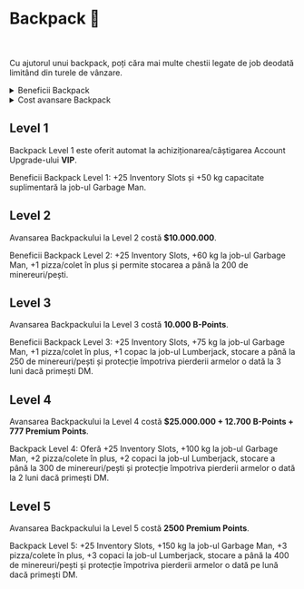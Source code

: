 # Backpack 🎒
<br><br>
Cu ajutorul unui backpack, poți căra mai multe chestii legate de job deodată limitând din turele de vânzare.

<details class="details custom-block">
    <summary>Beneficii Backpack</summary>
    <p>Primești gratuit Backpack în momentul în care primești zile sau îți cumperi upgrade-ul <strong>VIP</strong>.</p>
    <p>Nivelul Backpack-ului nu ți se resetează dacă nu mai ai cont <strong>VIP</strong>, însă nu-i vei mai putea folosi beneficiile. Beneficiile se vor reactiva în momentul în care vei obține din nou cont <strong>VIP</strong>.</p>
    <p>Poți să-ți upgradezi backpack-ul folosind comanda <strong>/backpack</strong>.</p>
</details>

<details class="details custom-block">
    <summary>Cost avansare Backpack</summary>
    <p>Avansarea Backpack-ului de la nivel 1 la Level 5 costă în total <strong>$35.000.000, 22.700 b-points, 3.277 premium points</strong>.</p>
</details>

## Level 1
Backpack Level 1 este oferit automat la achiziționarea/câștigarea Account Upgrade-ului **VIP**.

Beneficii Backpack Level 1: +25 Inventory Slots și +50 kg capacitate suplimentară la job-ul Garbage Man.

## Level 2
Avansarea Backpackului la Level 2 costă **$10.000.000**.

Beneficii Backpack Level 2: +25 Inventory Slots, +60 kg la job-ul Garbage Man, +1 pizza/colet în plus și permite stocarea a până la 200 de minereuri/pești.

## Level 3
Avansarea Backpackului la Level 3 costă **10.000 B-Points**.

Beneficii Backpack Level 3: +25 Inventory Slots, +75 kg la job-ul Garbage Man, +1 pizza/colet în plus, +1 copac la job-ul Lumberjack, stocare a până la 250 de minereuri/pești și protecție împotriva pierderii armelor o dată la 3 luni dacă primești DM.
## Level 4
Avansarea Backpackului la Level 4 costă **$25.000.000 + 12.700 B-Points + 777 Premium Points**.

Backpack Level 4: Oferă +25 Inventory Slots, +100 kg la job-ul Garbage Man, +2 pizza/colete în plus, +2 copaci la job-ul Lumberjack, stocare a până la 300 de minereuri/pești și protecție împotriva pierderii armelor o dată la 2 luni dacă primești DM.

## Level 5
Avansarea Backpackului la Level 5 costă **2500 Premium Points**.

Backpack Level 5: +25 Inventory Slots, +150 kg la job-ul Garbage Man, +3 pizza/colete în plus, +3 copaci la job-ul Lumberjack, stocare a până la 400 de minereuri/pești și protecție împotriva pierderii armelor o dată pe lună dacă primești DM.
